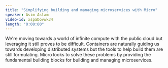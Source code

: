 ```yaml
---
title: "Simplifying building and managing microservices with Micro"
speaker: Asim Aslam
video-id: xspaDovwk34
length: "0:00:00"
---
```

We're moving towards a world of infinite compute with the public cloud but leveraging it still proves to be difficult. Containers are naturally guiding us towards developing distributed systems but the tools to help build them are still formulating. Micro looks to solve these problems by providing the fundamental building blocks for building and managing microservices.